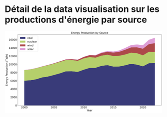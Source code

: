 # Détail de la data visualisation sur les productions d'énergie par source 

![Alt Text](https://raw.githubusercontent.com/ArthurSrz/debunk_energy/main/energy.png)

